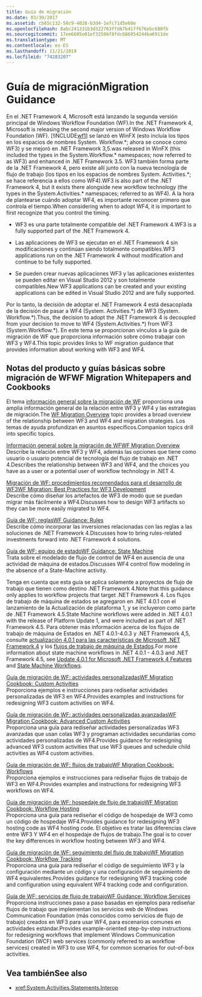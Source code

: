 ```yaml
---
title: Guía de migración
ms.date: 03/30/2017
ms.assetid: cb65c132-58c9-4028-b3d4-1efc71d5e60e
ms.openlocfilehash: 8abc241331b3d322763ffd67b41ff676ebc680fb
ms.sourcegitcommit: 17ee6605e01ef32506f8fdc686954244ba6911de
ms.translationtype: MT
ms.contentlocale: es-ES
ms.lasthandoff: 11/21/2019
ms.locfileid: "74283207"
---
```

# <a name="migration-guidance"></a><span data-ttu-id="47166-102">Guía de migración</span><span class="sxs-lookup"><span data-stu-id="47166-102">Migration Guidance</span></span>

<span data-ttu-id="47166-103">En el .NET Framework 4, Microsoft está lanzando la segunda versión principal de Windows Workflow Foundation (WF).</span><span class="sxs-lookup"><span data-stu-id="47166-103">In the .NET Framework 4, Microsoft is releasing the second major version of Windows Workflow Foundation (WF).</span></span> [!INCLUDE[wf1](../../../includes/wf1-md.md)] <span data-ttu-id="47166-104">se lanzó en WinFX (esto incluía los tipos en los espacios de nombres System. Workflow.\*; ahora se conoce como WF3) y se mejoró en .NET Framework 3,5.</span><span class="sxs-lookup"><span data-stu-id="47166-104">was released in WinFX (this included the types in the System.Workflow.\* namespaces; now referred to as WF3) and enhanced in .NET Framework 3.5.</span></span> <span data-ttu-id="47166-105">WF3 también forma parte de la .NET Framework 4, pero existe allí junto con la nueva tecnología de flujo de trabajo (los tipos en los espacios de nombres System. Activities.\*; se hace referencia a ellos como WF4).</span><span class="sxs-lookup"><span data-stu-id="47166-105">WF3 is also part of the .NET Framework 4, but it exists there alongside new workflow technology (the types in the System.Activities.\* namespaces; referred to as WF4).</span></span> <span data-ttu-id="47166-106">A la hora de plantearse cuándo adoptar WF4, es importante reconocer primero que controla el tiempo.</span><span class="sxs-lookup"><span data-stu-id="47166-106">When considering when to adopt WF4, it is important to first recognize that you control the timing.</span></span>  
  
- <span data-ttu-id="47166-107">WF3 es una parte totalmente compatible del .NET Framework 4.</span><span class="sxs-lookup"><span data-stu-id="47166-107">WF3 is a fully supported part of the .NET Framework 4.</span></span>  
  
- <span data-ttu-id="47166-108">Las aplicaciones de WF3 se ejecutan en el .NET Framework 4 sin modificaciones y continúan siendo totalmente compatibles.</span><span class="sxs-lookup"><span data-stu-id="47166-108">WF3 applications run on the .NET Framework 4 without modification and continue to be fully supported.</span></span>  
  
- <span data-ttu-id="47166-109">Se pueden crear nuevas aplicaciones WF3 y las aplicaciones existentes se pueden editar en Visual Studio 2012 y son totalmente compatibles.</span><span class="sxs-lookup"><span data-stu-id="47166-109">New WF3 applications can be created and your existing applications can be edited in Visual Studio 2012 and are fully supported.</span></span>  
  
 <span data-ttu-id="47166-110">Por lo tanto, la decisión de adoptar el .NET Framework 4 está desacoplada de la decisión de pasar a WF4 (System. Activities.\*) de WF3 (System. Workflow.\*).</span><span class="sxs-lookup"><span data-stu-id="47166-110">Thus, the decision to adopt the .NET Framework 4 is decoupled from your decision to move to WF4 (System.Activities.\*) from WF3 (System.Workflow.\*).</span></span> <span data-ttu-id="47166-111">En este tema se proporcionan vínculos a la guía de migración de WF que proporciona información sobre cómo trabajar con WF3 y WF4.</span><span class="sxs-lookup"><span data-stu-id="47166-111">This topic provides links to WF migration guidance that provides information about working with WF3 and WF4.</span></span>  
  
## <a name="wf-migration-whitepapers-and-cookbooks"></a><span data-ttu-id="47166-112">Notas del producto y guías básicas sobre migración de WF</span><span class="sxs-lookup"><span data-stu-id="47166-112">WF Migration Whitepapers and Cookbooks</span></span>  
 <span data-ttu-id="47166-113">El tema [información general sobre la migración de WF](https://go.microsoft.com/fwlink/?LinkId=153873) proporciona una amplia información general de la relación entre WF3 y WF4 y las estrategias de migración.</span><span class="sxs-lookup"><span data-stu-id="47166-113">The [WF Migration Overview](https://go.microsoft.com/fwlink/?LinkId=153873) topic provides a broad overview of the relationship between WF3 and WF4 and migration strategies.</span></span> <span data-ttu-id="47166-114">Los temas de ayuda profundizan en asuntos específicos.</span><span class="sxs-lookup"><span data-stu-id="47166-114">Companion topics drill into specific topics.</span></span>  
  
 [<span data-ttu-id="47166-115">Información general sobre la migración de WF</span><span class="sxs-lookup"><span data-stu-id="47166-115">WF Migration Overview</span></span>](https://go.microsoft.com/fwlink/?LinkId=153873)  
 <span data-ttu-id="47166-116">Describe la relación entre WF3 y WF4, además las opciones que tiene como usuario o usuario potencial de tecnología del flujo de trabajo en .NET 4.</span><span class="sxs-lookup"><span data-stu-id="47166-116">Describes the relationship between WF3 and WF4, and the choices you have as a user or a potential user of workflow technology in .NET 4.</span></span>  
  
 [<span data-ttu-id="47166-117">Migración de WF: procedimientos recomendados para el desarrollo de WF3</span><span class="sxs-lookup"><span data-stu-id="47166-117">WF Migration: Best Practices for WF3 Development</span></span>](https://go.microsoft.com/fwlink/?LinkId=153852)  
 <span data-ttu-id="47166-118">Describe cómo diseñar los artefactos de WF3 de modo que se puedan migrar más fácilmente a WF4.</span><span class="sxs-lookup"><span data-stu-id="47166-118">Discusses how to design WF3 artifacts so they can be more easily migrated to WF4.</span></span>  
  
 [<span data-ttu-id="47166-119">Guía de WF: reglas</span><span class="sxs-lookup"><span data-stu-id="47166-119">WF Guidance: Rules</span></span>](https://go.microsoft.com/fwlink/?LinkId=153854)  
 <span data-ttu-id="47166-120">Describe cómo incorporar las inversiones relacionadas con las reglas a las soluciones de .NET Framework 4.</span><span class="sxs-lookup"><span data-stu-id="47166-120">Discusses how to bring rules-related investments forward into .NET Framework 4 solutions.</span></span>  
  
 [<span data-ttu-id="47166-121">Guía de WF: equipo de estado</span><span class="sxs-lookup"><span data-stu-id="47166-121">WF Guidance: State Machine</span></span>](https://go.microsoft.com/fwlink/?LinkId=153855)  
 <span data-ttu-id="47166-122">Trata sobre el modelado de flujo de control de WF4 en ausencia de una actividad de máquina de estados.</span><span class="sxs-lookup"><span data-stu-id="47166-122">Discusses WF4 control flow modeling in the absence of a State-Machine activity.</span></span>  
  
 <span data-ttu-id="47166-123">Tenga en cuenta que esta guía se aplica solamente a proyectos de flujo de trabajo que tienen como destino .NET Framework 4.</span><span class="sxs-lookup"><span data-stu-id="47166-123">Note that this guidance only applies to workflow projects that target .NET Framework 4.</span></span> <span data-ttu-id="47166-124">Los flujos de trabajo de máquina de estados se agregaron en .NET 4.0.1 con el lanzamiento de la Actualización de plataforma 1, y se incluyeron como parte de .NET Framework 4.5.</span><span class="sxs-lookup"><span data-stu-id="47166-124">State Machine workflows were added in .NET 4.0.1 with the release of Platform Update 1, and were included as part of .NET Framework 4.5.</span></span> <span data-ttu-id="47166-125">Para obtener más información acerca de los flujos de trabajo de máquina de Estados en .NET 4.0.1-4.0.3 y .NET Framework 4,5, consulte [actualización 4.0.1 para las características de Microsoft .NET Framework 4](https://docs.microsoft.com/previous-versions/dotnet/netframework-4.0/hh290669(v=vs.100)) y los [flujos de trabajo de máquina de Estados](state-machine-workflows.md).</span><span class="sxs-lookup"><span data-stu-id="47166-125">For more information about state machine workflows in .NET 4.0.1 - 4.0.3 and .NET Framework 4.5, see [Update 4.0.1 for Microsoft .NET Framework 4 Features](https://docs.microsoft.com/previous-versions/dotnet/netframework-4.0/hh290669(v=vs.100)) and [State Machine Workflows](state-machine-workflows.md).</span></span>  
  
 [<span data-ttu-id="47166-126">Guía de migración de WF: actividades personalizadas</span><span class="sxs-lookup"><span data-stu-id="47166-126">WF Migration Cookbook: Custom Activities</span></span>](https://go.microsoft.com/fwlink/?LinkId=153856)  
 <span data-ttu-id="47166-127">Proporciona ejemplos e instrucciones para rediseñar actividades personalizadas de WF3 en WF4.</span><span class="sxs-lookup"><span data-stu-id="47166-127">Provides examples and instructions for redesigning WF3 custom activities on WF4.</span></span>  
  
 [<span data-ttu-id="47166-128">Guía de migración de WF: actividades personalizadas avanzadas</span><span class="sxs-lookup"><span data-stu-id="47166-128">WF Migration Cookbook: Advanced Custom Activities</span></span>](https://go.microsoft.com/fwlink/?LinkId=275560)  
 <span data-ttu-id="47166-129">Proporciona una guía para rediseñar actividades personalizadas WF3 avanzadas que usan colas WF3 y programan actividades secundarias como actividades personalizadas de WF4.</span><span class="sxs-lookup"><span data-stu-id="47166-129">Provides guidance for redesigning advanced WF3 custom activities that use WF3 queues and schedule child activities as WF4 custom activities.</span></span>  
  
 [<span data-ttu-id="47166-130">Guía de migración de WF: flujos de trabajo</span><span class="sxs-lookup"><span data-stu-id="47166-130">WF Migration Cookbook: Workflows</span></span>](https://go.microsoft.com/fwlink/?LinkId=153858)  
 <span data-ttu-id="47166-131">Proporciona ejemplos e instrucciones para rediseñar flujos de trabajo de WF3 en WF4.</span><span class="sxs-lookup"><span data-stu-id="47166-131">Provides examples and instructions for redesigning WF3 workflows on WF4.</span></span>  
  
 [<span data-ttu-id="47166-132">Guía de migración de WF: hospedaje de flujo de trabajo</span><span class="sxs-lookup"><span data-stu-id="47166-132">WF Migration Cookbook: Workflow Hosting</span></span>](https://go.microsoft.com/fwlink/?LinkId=275561)  
 <span data-ttu-id="47166-133">Proporciona una guía para rediseñar el código de hospedaje de WF3 como un código de hospedaje WF4.</span><span class="sxs-lookup"><span data-stu-id="47166-133">Provides guidance for redesigning WF3 hosting code as WF4 hosting code.</span></span> <span data-ttu-id="47166-134">El objetivo es tratar las diferencias clave entre WF3 Y WF4 en el hospedaje de flujos de trabajo.</span><span class="sxs-lookup"><span data-stu-id="47166-134">The goal is to cover the key differences in workflow hosting between WF3 and WF4.</span></span>  
  
 [<span data-ttu-id="47166-135">Guía de migración de WF: seguimiento del flujo de trabajo</span><span class="sxs-lookup"><span data-stu-id="47166-135">WF Migration Cookbook: Workflow Tracking</span></span>](https://go.microsoft.com/fwlink/?LinkId=275562)  
 <span data-ttu-id="47166-136">Proporciona una guía para rediseñar el código de seguimiento WF3 y la configuración mediante un código y una configuración de seguimiento de WF4 equivalentes.</span><span class="sxs-lookup"><span data-stu-id="47166-136">Provides guidance for redesigning WF3 tracking code and configuration using equivalent WF4 tracking code and configuration.</span></span>  
  
 [<span data-ttu-id="47166-137">Guía de WF: servicios de flujo de trabajo</span><span class="sxs-lookup"><span data-stu-id="47166-137">WF Guidance: Workflow Services</span></span>](https://go.microsoft.com/fwlink/?LinkId=275564)  
 <span data-ttu-id="47166-138">Proporciona instrucciones paso a paso basadas en ejemplos para rediseñar flujos de trabajo que implementan los servicios web de Windows Communication Foundation (más conocidos como servicios de flujo de trabajo) creados en WF3 para usar WF4, para escenarios comunes en actividades estándar.</span><span class="sxs-lookup"><span data-stu-id="47166-138">Provides example-oriented step-by-step instructions for redesigning workflows that implement Windows Communication Foundation (WCF) web services (commonly referred to as workflow services) created in WF3 to use WF4, for common scenarios for out-of-box activities.</span></span>  
  
## <a name="see-also"></a><span data-ttu-id="47166-139">Vea también</span><span class="sxs-lookup"><span data-stu-id="47166-139">See also</span></span>

- <xref:System.Activities.Statements.Interop>
